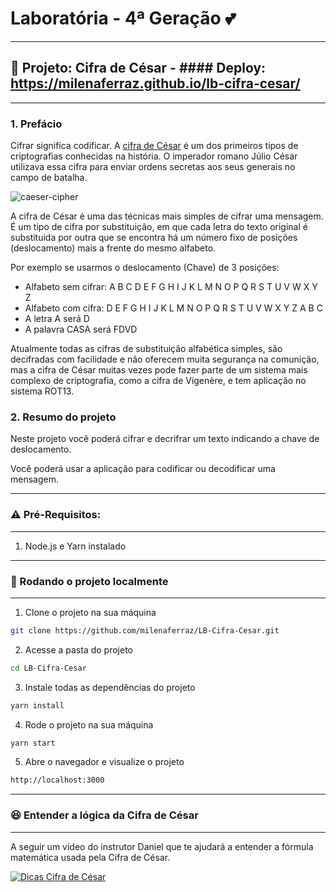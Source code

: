 # Laboratória - 4ª Geração :two_hearts: 

****
## :key: Projeto: Cifra de César - #### Deploy: https://milenaferraz.github.io/lb-cifra-cesar/
***

### 1. Prefácio

Cifrar significa codificar. A [cifra de
César](https://pt.wikipedia.org/wiki/Cifra_de_C%C3%A9sar) é um dos primeiros
tipos de criptografias conhecidas na história. O imperador romano Júlio César
utilizava essa cifra para enviar ordens secretas aos seus generais no campo de
batalha.

![caeser-cipher](https://user-images.githubusercontent.com/11894994/60990999-07ffdb00-a320-11e9-87d0-b7c291bc4cd1.png)

A cifra de César é uma das técnicas mais simples de cifrar uma mensagem. É um
tipo de cifra por substituição, em que cada letra do texto original é
substituida por outra que se encontra há um número fixo de posições
(deslocamento) mais a frente do mesmo alfabeto.

Por exemplo se usarmos o deslocamento (Chave) de 3 posições:

* Alfabeto sem cifrar: A B C D E F G H I J K L M N O P Q R S T U V W X Y Z
* Alfabeto com cifra:  D E F G H I J K L M N O P Q R S T U V W X Y Z A B C
* A letra A será D
* A palavra CASA será FDVD

Atualmente todas as cifras de substituição alfabética simples, são decifradas
com facilidade e não oferecem muita segurança na comunição, mas a cifra de César
muitas vezes pode fazer parte de um sistema mais complexo de criptografia, como
a cifra de Vigenère, e tem aplicação no sistema ROT13.

### 2. Resumo do projeto

Neste projeto você poderá cifrar e decrifrar um texto
indicando a chave de deslocamento.

Você poderá usar a aplicação para codificar ou decodificar uma mensagem.

****
### :warning: Pré-Requisitos:
****
1. Node.js e Yarn instalado

****
### 🚀 Rodando o projeto localmente

****

1. Clone o projeto na sua máquina

```sh
git clone https://github.com/milenaferraz/LB-Cifra-Cesar.git
```

2. Acesse a pasta do projeto

```sh
cd LB-Cifra-Cesar
```

3. Instale todas as dependências do projeto

```sh
yarn install
```

4. Rode o projeto na sua máquina

```sh
yarn start
```

5. Abre o navegador e visualize o projeto

```sh
http://localhost:3000
```

****
### :satisfied: Entender a lógica da Cifra de César
****
A seguir um vídeo do instrutor Daniel que te ajudará a entender a fórmula matemática usada
pela Cifra de César.

[![Dicas Cifra de
César](https://img.youtube.com/vi/utiLWBXmNQU/0.jpg)](https://www.youtube.com/watch?v=utiLWBXmNQU)
